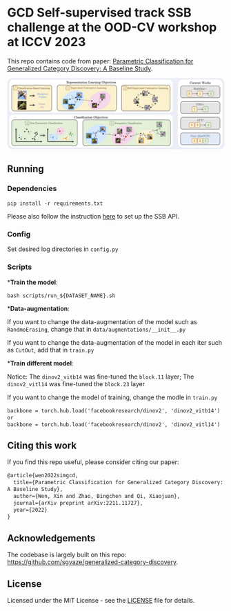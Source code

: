 # GCD Self-supervised track SSB challenge at the OOD-CV workshop at ICCV 2023

This repo contains code from paper: [Parametric Classification for Generalized Category Discovery: A Baseline Study](https://arxiv.org/abs/2211.11727).

![teaser](assets/teaser.jpg)

## Running

### Dependencies

```
pip install -r requirements.txt
```

Please also follow the instruction [here](https://github.com/sgvaze/SSB/tree/main) to set up the SSB API.

### Config

Set desired log directories in ```config.py```



### Scripts

***Train the model**:

```
bash scripts/run_${DATASET_NAME}.sh
```

***Data-augmentation**:

If you want to change the data-augmentation of the model such as ```RandmoErasing```, change that in ```data/augmentations/__init__.py```

If you want to change the data-augmentation of the model in each iter such as ```CutOut```, add that in ```train.py```

***Train different model**:

Notice: The ```dinov2_vitb14``` was fine-tuned the ```block.11``` layer; The ```dinov2_vitl14``` was fine-tuned the ```block.23``` layer


If you want to change the model of training, change the modle in ```train.py```
```
backbone = torch.hub.load('facebookresearch/dinov2', 'dinov2_vitb14')
or
backbone = torch.hub.load('facebookresearch/dinov2', 'dinov2_vitl14')
```

## Citing this work

If you find this repo useful, please consider citing our paper:

```
@article{wen2022simgcd,
  title={Parametric Classification for Generalized Category Discovery: A Baseline Study},
  author={Wen, Xin and Zhao, Bingchen and Qi, Xiaojuan},
  journal={arXiv preprint arXiv:2211.11727},
  year={2022}
}
```

## Acknowledgements

The codebase is largely built on this repo: https://github.com/sgvaze/generalized-category-discovery.

## License

Licensed under the MIT License - see the [LICENSE](LICENSE) file for details.

